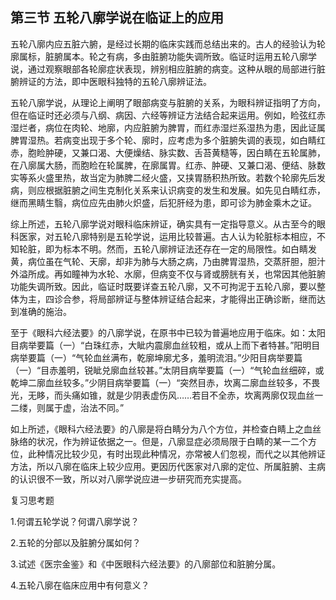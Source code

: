 ## 第三节 五轮八廓学说在临证上的应用

五轮八廓内应五脏六腑，是经过长期的临床实践而总结出来的。古人的经验认为轮廓属标，脏腑属本。轮之有病，多由脏腑功能失调所致。临证时运用五轮八廓学说，通过观察眼部各轮廓症状表现，辨别相应脏腑的病变。这种从眼的局部进行脏腑辨证的方法，即中医眼科独特的五轮八廓辨证法。

五轮八廓学说，从理论上阐明了眼部病变与脏腑的关系，为眼科辨证指明了方向，但在临证时还必须与八纲、病因、六经等辨证方法结合起来运用。例如，睑弦红赤湿烂者，病位在肉轮、地廓，内应脏腑为脾胃，而红赤湿烂系湿热为患，因此证属脾胃湿热。若病变出现于多个轮、廓时，应考虑为多个脏腑失调的表现，如白睛红赤，胞睑肿硬，又兼口渴、大便燥结、脉实数、舌苔黄糙等，因白睛在五轮属肺，在八廓属大肠，而胞睑在轮属脾，在廓属胃。红赤、肿硬、又兼口渴、便结、脉数实等系火盛里热，故当定为肺脾二经火盛，又挟胃肠积热所致。若数个轮廓先后发病，则应根据脏腑之间生克制化关系来认识病变的发生和发展。如先见白睛红赤，继而黑睛生翳，病位应先由肺火炽盛，后犯肝经为患，即可诊为肺金乘木之证。

综上所述，五轮八廓学说对眼科临床辨证，确实具有一定指导意义。从古至今的眼科医家，对五轮八廓特别是五轮学说，运用比较普遍。古人认为轮脏标本相应，不知轮脏，即为标本不明。然而，五轮八廓辨证法还存在一定的局限性。如白睛发黄，病位虽在气轮、天廓，却非为肺与大肠之病，乃由脾胃湿热，交蒸肝胆，胆汁外溢所成。再如瞳神为水轮、水廓，但病变不仅与肾或膀胱有关，也常因其他脏腑功能失调所致。因此，临证时既要详查五轮八廓，又不可拘泥于五轮八廓，要以整体为主，四诊合参，将局部辨证与整体辨证结合起来，才能得出正确诊断，继而达到准确的施治。

至于《眼科六经法要》的八廓学说，在原书中已较为普遍地应用于临床。如：太阳目病举要篇（一）“白珠红赤，大眦内震廓血丝较粗，或从上而下者特甚。”阳明目病举要篇（一）“气轮血丝满布，乾廓坤廓尤多，羞明流泪。”少阳目病举要篇（一）“目赤羞明，锐眦兑廓血丝较甚。”太阴目病举要篇（一）“气轮血丝细碎，或乾坤二廓血丝较多。”少阴目病举要篇（一）“突然目赤，坎离二廓血丝较多，不畏光，无眵，而头痛如锥，就是少阴表虚伤风……若目不全赤，坎离两廓仅现血丝一二缕，则属于虚，治法不同。”

如上所述，《眼科六经法要》的八廓是将白睛分为八个方位，并检查白睛上之血丝脉络的状况，作为辨证依据之一。但是，八廓显症必须局限于白睛的某一二个方位，此种情况比较少见，有时出现此种情况，亦常被人们忽视，而代之以其他辨证方法，所以八廓在临床上较少应用。更因历代医家对八廓的定位、所属脏腑、主病的认识很不一致，所以对八廓学说应进一步研究而充实提高。

复习思考题

1.何谓五轮学说？何谓八廓学说？

2.五轮的分部以及脏腑分属如何？

3.试述《医宗金鉴》和《中医眼科六经法要》的八廓部位和脏腑分属。

4.五轮八廓在临床应用中有何意义？